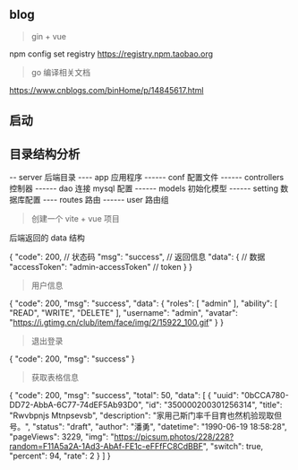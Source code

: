 ## blog

> gin + vue

npm config set registry https://registry.npm.taobao.org

> go 编译相关文档

https://www.cnblogs.com/binHome/p/14845617.html

## 启动



## 目录结构分析


-- server   后端目录
---- app    应用程序
------ conf 配置文件
------ controllers 控制器
------ dao 连接 mysql 配置
------ models 初始化模型
------ setting 数据库配置
---- routes 路由
------ user 路由组



> 创建一个 vite + vue 项目

后端返回的 data 结构

{
  "code": 200, // 状态码
  "msg": "success", // 返回信息
  "data": {   // 数据
    "accessToken": "admin-accessToken" // token
  }
}


> 用户信息

{
  "code": 200,
  "msg": "success",
  "data": {
    "roles": [
      "admin"
    ],
    "ability": [
      "READ",
      "WRITE",
      "DELETE"
    ],
    "username": "admin",
    "avatar": "https://i.gtimg.cn/club/item/face/img/2/15922_100.gif"
  }
}

> 退出登录


{
  "code": 200,
  "msg": "success"
}


> 获取表格信息


{
  "code": 200,
  "msg": "success",
  "total": 50,
  "data": [
    {
      "uuid": "0bCCA780-DD72-AbbA-6C77-74dEF5Ab93D0",
      "id": "350000200301256314",
      "title": "Rwvbpnjs Mtnpsevsb",
      "description": "家用己斯门率千目育也然机验现取但号。",
      "status": "draft",
      "author": "潘勇",
      "datetime": "1990-06-19 18:58:28",
      "pageViews": 3229,
      "img": "https://picsum.photos/228/228?random=F11A5a2A-1Ad3-AbAf-FE1c-eFFfFC8CdBBF",
      "switch": true,
      "percent": 94,
      "rate": 2
    }
  ]
}